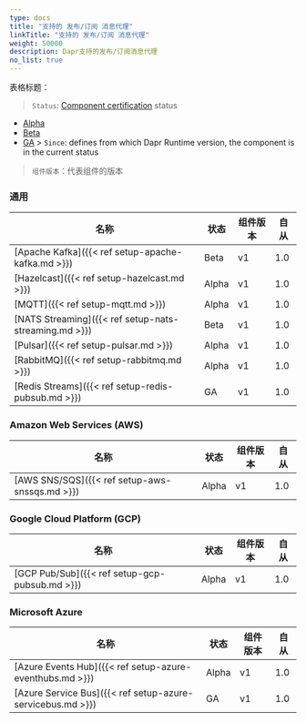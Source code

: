 ```yaml
---
type: docs
title: "支持的 发布/订阅 消息代理"
linkTitle: "支持的 发布/订阅 消息代理"
weight: 50000
description: Dapr支持的发布/订阅消息代理
no_list: true
---
```


表格标题：

> `Status`: [Component certification]({{X31X}}) status
  - [Alpha]({{X20X}})
  - [Beta]({{X22X}})
  - [GA]({{X24X}}) > `Since`: defines from which Dapr Runtime version, the component is in the current status

> `组件版本`：代表组件的版本
### 通用

| 名称                                                    | 状态    | 组件版本 | 自从  |
| ----------------------------------------------------- | ----- | ---- | --- |
| [Apache Kafka]({{< ref setup-apache-kafka.md >}})     | Beta  | v1   | 1.0 |
| [Hazelcast]({{< ref setup-hazelcast.md >}})           | Alpha | v1   | 1.0 |
| [MQTT]({{< ref setup-mqtt.md >}})                     | Alpha | v1   | 1.0 |
| [NATS Streaming]({{< ref setup-nats-streaming.md >}}) | Beta  | v1   | 1.0 |
| [Pulsar]({{< ref setup-pulsar.md >}})                 | Alpha | v1   | 1.0 |
| [RabbitMQ]({{< ref setup-rabbitmq.md >}})             | Alpha | v1   | 1.0 |
| [Redis Streams]({{< ref setup-redis-pubsub.md >}})    | GA    | v1   | 1.0 |

### Amazon Web Services (AWS)

| 名称                                             | 状态    | 组件版本 | 自从  |
| ---------------------------------------------- | ----- | ---- | --- |
| [AWS SNS/SQS]({{< ref setup-aws-snssqs.md >}}) | Alpha | v1   | 1.0 |

### Google Cloud Platform (GCP)

| 名称                                             | 状态    | 组件版本 | 自从  |
| ---------------------------------------------- | ----- | ---- | --- |
| [GCP Pub/Sub]({{< ref setup-gcp-pubsub.md >}}) | Alpha | v1   | 1.0 |

### Microsoft Azure

| 名称                                                         | 状态    | 组件版本 | 自从  |
| ---------------------------------------------------------- | ----- | ---- | --- |
| [Azure Events Hub]({{< ref setup-azure-eventhubs.md >}})   | Alpha | v1   | 1.0 |
| [Azure Service Bus]({{< ref setup-azure-servicebus.md >}}) | GA    | v1   | 1.0 |
